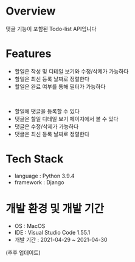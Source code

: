 # Overview
댓글 기능이 포함된 Todo-list API입니다

# Features
- 할일은 작성 및 디테일 보기와 수정/삭제가 가능하다
- 할일은 최신 등록 날짜로 정렬한다
- 할일은 완료 여부를 통해 필터가 가능하다
<br/>

- 할일에 댓글을 등록할 수 있다
- 댓글은 할일 디테일 보기 페이지에서 볼 수 있다
- 댓글은 수정/삭제가 가능하다
- 댓글은 최신 등록 날짜로 정렬한다 

# Tech Stack
- language : Python 3.9.4
- framework : Django

# 개발 환경 및 개발 기간
- OS : MacOS 
- IDE : Visual Studio Code 1.55.1
- 개발 기간 : 2021-04-29 ~ 2021-04-30

(추후 업데이트)
